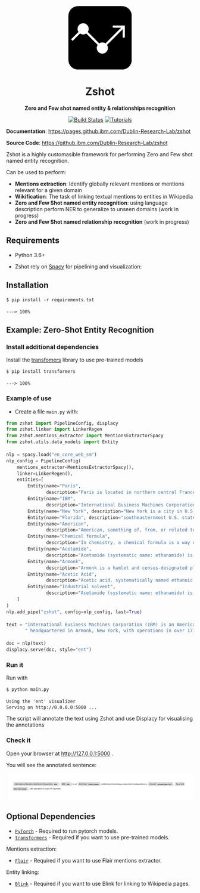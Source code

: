 <div align="center">
  <img height="170x" src="./docs/img/graph.png" />

  <h1>Zshot</h1>

  <p>
    <strong>Zero and Few shot named entity & relationships recognition</strong>
  </p>

  <p>

[![Build Status](https://travis.ibm.com/Dublin-Research-Lab/zshot.svg?token=zSP5krJq4ryG4zqgNyms&branch=master)](https://travis.ibm.com/Dublin-Research-Lab/zshot)
    <a href="https://pages.github.ibm.com/Dublin-Research-Lab/zshot/"><img alt="Tutorials" src="https://img.shields.io/badge/docs-tutorials-green" /></a>
  </p>
</div>

**Documentation**: <a href="https://pages.github.ibm.com/Dublin-Research-Lab/zshot" target="_blank">https://pages.github.ibm.com/Dublin-Research-Lab/zshot</a>

**Source Code**: <a href="https://github.ibm.com/Dublin-Research-Lab/zshot" target="_blank">https://github.ibm.com/Dublin-Research-Lab/zshot</a>


Zshot is a highly customasible framework for performing Zero and Few shot named entity recognition.

Can be used to perform:

- **Mentions extraction**: Identify globally relevant mentions or mentions relevant for a given domain 
- **Wikification**: The task of linking textual mentions to entities in Wikipedia
- **Zero and Few Shot named entity recognition**: using language description perform NER to generalize to unseen domains (work in progress)
- **Zero and Few Shot named relationship recognition** (work in progress)

## Requirements

* Python 3.6+

* Zshot rely on <a href="https://spacy.io/" class="external-link" target="_blank">Spacy</a> for pipelining and visualization:

## Installation

<div class="termy">

```console
$ pip install -r requirements.txt

---> 100%
```

</div>

## Example: Zero-Shot Entity Recognition

### Install additional dependencies

Install the [transfomers](https://huggingface.co/docs/transformers/index) library to use pre-trained models

```console
$ pip install transformers

---> 100%
```

### Example of use

* Create a file `main.py` with:

```Python
from zshot import PipelineConfig, displacy
from zshot.linker import LinkerRegen
from zshot.mentions_extractor import MentionsExtractorSpacy
from zshot.utils.data_models import Entity

nlp = spacy.load("en_core_web_sm")
nlp_config = PipelineConfig(
    mentions_extractor=MentionsExtractorSpacy(),
    linker=LinkerRegen(),
    entities=[
        Entity(name="Paris",
               description="Paris is located in northern central France, in a north-bending arc of the river Seine"),
        Entity(name="IBM",
               description="International Business Machines Corporation (IBM) is an American multinational technology corporation headquartered in Armonk, New York"),
        Entity(name="New York", description="New York is a city in U.S. state"),
        Entity(name="Florida", description="southeasternmost U.S. state"),
        Entity(name="American",
               description="American, something of, from, or related to the United States of America, commonly known as the United States or America"),
        Entity(name="Chemical formula",
               description="In chemistry, a chemical formula is a way of presenting information about the chemical proportions of atoms that constitute a particular chemical compound or molecule"),
        Entity(name="Acetamide",
               description="Acetamide (systematic name: ethanamide) is an organic compound with the formula CH3CONH2. It is the simplest amide derived from acetic acid. It finds some use as a plasticizer and as an industrial solvent."),
        Entity(name="Armonk",
               description="Armonk is a hamlet and census-designated place (CDP) in the town of North Castle, located in Westchester County, New York, United States."),
        Entity(name="Acetic Acid",
               description="Acetic acid, systematically named ethanoic acid, is an acidic, colourless liquid and organic compound with the chemical formula CH3COOH"),
        Entity(name="Industrial solvent",
               description="Acetamide (systematic name: ethanamide) is an organic compound with the formula CH3CONH2. It is the simplest amide derived from acetic acid. It finds some use as a plasticizer and as an industrial solvent."),
    ]
)
nlp.add_pipe("zshot", config=nlp_config, last=True)

text = "International Business Machines Corporation (IBM) is an American multinational technology corporation" \
       " headquartered in Armonk, New York, with operations in over 171 countries."

doc = nlp(text)
displacy.serve(doc, style="ent")
```


### Run it

Run with

```console
$ python main.py

Using the 'ent' visualizer
Serving on http://0.0.0.0:5000 ...
```


The script will annotate the text using Zshot and use Displacy for visualising the annotations

### Check it

Open your browser at <a href="http://127.0.0.1:5000" class="external-link" target="_blank">http://127.0.0.1:5000</a> .

You will see the annotated sentence:

<img src="./docs/img/annotations.png" />

## Optional Dependencies

* <a href="https://pytorch.org/get-started" target="_blank"><code>PyTorch</code></a> - Required to run pytorch models.
* <a href="https://huggingface.co/transformers" target="_blank"><code>transformers</code></a> - Required if you want to use pre-trained models.

Mentions extraction:

* <a href="https://github.com/flairNLP/flair" target="_blank"><code>Flair</code></a> - Required if you want to use Flair mentions extractor.

Entity linking:

* <a href="https://github.com/facebookresearch/BLINK" target="_blank"><code>Blink</code></a> - Required if you want to use Blink for linking to Wikipedia pages.
